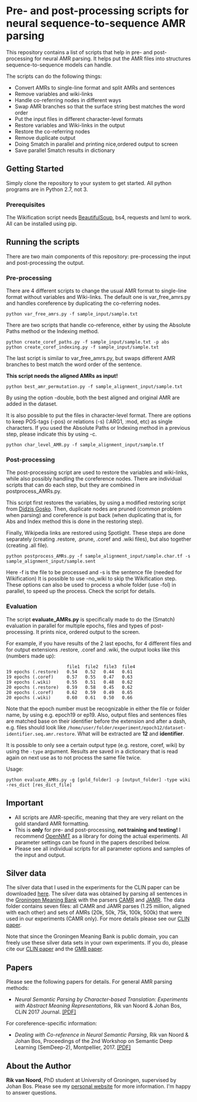 # Pre- and post-processing scripts for neural sequence-to-sequence AMR parsing

This repository contains a list of scripts that help in pre- and post-processing for neural AMR parsing. It helps put the AMR files into structures sequence-to-sequence models can handle. 

The scripts can do the following things:

* Convert AMRs to single-line format and split AMRs and sentences
* Remove variables and wiki-links
* Handle co-referring nodes in different ways
* Swap AMR branches so that the surface string best matches the word order
* Put the input files in different character-level formats
* Restore variables and Wiki-links in the output
* Restore the co-referring nodes
* Remove duplicate output
* Doing Smatch in parallel and printing nice,ordered output to screen
* Save parallel Smatch results in dictionary

## Getting Started

Simply clone the repository to your system to get started. All python programs are in Python 2.7, not 3.

### Prerequisites

The Wikification script needs [BeautifulSoup](https://pypi.python.org/pypi/beautifulsoup4), bs4, requests and lxml to work. All can be installed using pip.

## Running the scripts

There are two main components of this repository: pre-processing the input and post-processing the output.

### Pre-processing

There are 4 different scripts to change the usual AMR format to single-line format without variables and Wiki-links. The default one is var_free_amrs.py and handles coreference by duplicating the co-referring nodes.

```
python var_free_amrs.py -f sample_input/sample.txt
```

There are two scripts that handle co-reference, either by using the Absolute Paths method or the Indexing method.

```
python create_coref_paths.py -f sample_input/sample.txt -p abs
python create_coref_indexing.py -f sample_input/sample.txt
```

The last script is similar to var_free_amrs.py, but swaps different AMR branches to best match the word order of the sentence. 

**This script needs the aligned AMRs as input!**

```
python best_amr_permutation.py -f sample_alignment_input/sample.txt
```

By using the option -double, both the best aligned and original AMR are added in the dataset.

It is also possible to put the files in character-level format. There are options to keep POS-tags (-pos) or relations (-s) (:ARG1, :mod, etc) as single characters. If you used the Absolute Paths or Indexing method in a previous step, please indicate this by using -c.

```
python char_level_AMR.py -f sample_alignment_input/sample.tf
```

### Post-processing

The post-processing script are used to restore the variables and wiki-links, while also possibly handling the coreference nodes. There are individual scripts that can do each step, but they are combined in postprocess_AMRs.py. 

This script first restores the variables, by using a modified restoring script from [Didzis Gosko](https://github.com/didzis/tensorflowAMR/tree/master/SemEval2016/restoreAMR). Then, duplicate nodes are pruned (common problem when parsing) and coreference is put back (when duplicating that is, for Abs and Index method this is done in the restoring step). 

Finally, Wikipedia links are restored using Spotlight. These steps are done separately (creating .restore, .prune, .coref and .wiki files), but also together (creating .all file).

```
python postprocess_AMRs.py -f sample_alignment_input/sample.char.tf -s sample_alignment_input/sample.sent
```

Here -f is the file to be processed and -s is the sentence file (needed for Wikification) It is possible to use -no_wiki to skip the Wikification step. These options can also be used to process a whole folder (use -fol) in parallel, to speed up the process. Check the script for details.

### Evaluation

The script **evaluate_AMRs.py** is specifically made to do the (Smatch) evaluation in parallel for multiple epochs, files and types of post-processing. It prints nice, ordered output to the screen.

For example, if you have results of the 2 last epochs, for 4 different files and for output extensions .restore, .coref and .wiki, the output looks like this (numbers made up):

```
                       file1  file2  file3  file4
19 epochs (.restore)   0.54   0.52   0.44   0.61
19 epochs (.coref)     0.57   0.55   0.47   0.63
19 epochs (.wiki)      0.55   0.51   0.48   0.62   
20 epochs (.restore)   0.59   0.58   0.45   0.62
20 epochs (.coref)     0.62   0.59   0.49   0.65
20 epochs (.wiki)      0.60   0.61   0.50   0.66
```

Note that the epoch number must be recognizable in either the file or folder name, by using e.g. epoch19 or ep19. Also, output files and sentences files are matched base on their identifier before the extension and after a dash, e.g. files should look like ```/home/user/folder/experiment/epoch12/dataset-identifier.seq.amr.restore```. What will be extracted are **12** and **identifier**.

It is possible to only see a certain output type (e.g. restore, coref, wiki) by using the ```-type``` argument. Results are saved in a dictionary that is read again on next use as to not process the same file twice. 

Usage:

```
python evaluate_AMRs.py -g [gold_folder] -p [output_folder] -type wiki -res_dict [res_dict_file]
```


## Important ##

* All scripts are AMR-specific, meaning that they are very reliant on the gold standard AMR formatting.
* This is **only** for pre- and post-processing, **not training and testing!** I recommend [OpenNMT](http://opennmt.net/) as a library for doing the actual experiments. All parameter settings can be found in the papers described below.
* Please see all individual scripts for all parameter options and samples of the input and output.

## Silver data ##

The silver data that I used in the experiments for the CLIN paper can be downloaded [here](http://www.let.rug.nl/rikvannoord/AMR/silver_data/). The silver data was obtained by parsing all sentences in the [Groningen Meaning Bank](http://gmb.let.rug.nl/) with the parsers [CAMR](https://github.com/c-amr/camr) and [JAMR](https://github.com/jflanigan/jamr). The data folder contains seven files: all CAMR and JAMR parses (1.25 million, aligned with each other) and sets of AMRs (20k, 50k, 75k, 100k, 500k) that were used in our experiments (CAMR only). For more details please see our [CLIN paper](http://www.clinjournal.org/sites/clinjournal.org/files/07.neural-semantic-parsing.pdf).

Note that since the Groningen Meaning Bank is public domain, you can freely use these silver data sets in your own experiments. If you do, please cite our [CLIN paper](http://www.clinjournal.org/sites/clinjournal.org/files/07.neural-semantic-parsing.pdf) and the [GMB paper](http://www.lrec-conf.org/proceedings/lrec2012/pdf/534_Paper.pdf).

## Papers ##

Please see the following papers for details. For general AMR parsing methods:

* *Neural Semantic Parsing by Character-based Translation: Experiments with Abstract Meaning Representations*, Rik van Noord & Johan Bos, CLiN 2017 Journal. [[PDF]](http://www.clinjournal.org/sites/clinjournal.org/files/07.neural-semantic-parsing.pdf)

For coreference-specific information:

* *Dealing with Co-reference in Neural Semantic Parsing*, Rik van Noord & Johan Bos, Proceedings of the 2nd Workshop on Semantic Deep Learning (SemDeep-2), Montpellier, 2017. [[PDF]](http://aclweb.org/anthology/W/W17/W17-7306.pdf)

## About the Author

**Rik van Noord**, PhD student at University of Groningen, supervised by Johan Bos. Please see my [personal website](http://rikvannoord.nl/) for more information. I'm happy to answer questions.
